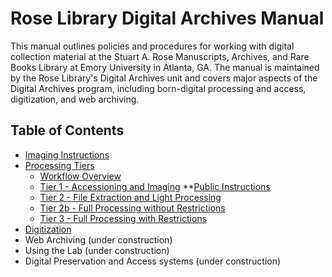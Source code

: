 # Rose Library Digital Archives Manual

This manual outlines policies and procedures for working with digital collection material at the Stuart A. Rose Manuscripts, Archives, and Rare Books Library at Emory University in Atlanta, GA. The manual is maintained by the Rose Library's Digital Archives unit and covers major aspects of the Digital Archives program, including born-digital processing and access, digitization, and web archiving.

## Table of Contents

* [Imaging Instructions](https://github.com/rose-collectionservices/digital-archives/tree/master/Imaging%20Instructions)
* [Processing Tiers](https://github.com/rose-collectionservices/digital-archives/tree/master/Processing%20Tiers)
    * [Workflow Overview](https://github.com/rose-collectionservices/digital-archives/blob/master/processing-tiers-overview.md)
    * [Tier 1 - Accessioning and Imaging](https://github.com/rose-collectionservices/digital-archives/tree/master/Tier%201)
          **[Public Instructions](http://bedwards254.github.io/testBDBC)
    * [Tier 2 - File Extraction and Light Processing](https://github.com/rose-collectionservices/digital-archives/blob/master/Processing%20Tiers/Tier%202.md)
    * [Tier 2b - Full Processing without Restrictions](https://github.com/rose-collectionservices/digital-archives/blob/master/Processing%20Tiers/Tier%202b.md)
    * [Tier 3 - Full Processing with Restrictions](https://github.com/rose-collectionservices/digital-archives/blob/master/Processing%20Tiers/Tier%203.md)
* [Digitization](https://github.com/rose-collectionservices/digital-archives/edit/master/digitization_procedures.md)
* Web Archiving (under construction)
* Using the Lab (under construction)
* Digital Preservation and Access systems (under construction)
